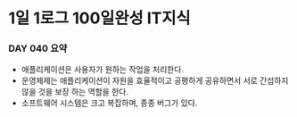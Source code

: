 # 1일 1로그 100일완성 IT지식
### DAY 040 요약
* 애플리케이션은 사용자가 원하는 작업을 처리한다.
* 운영체제는 애플리케이션이 자원을 효율적이고 공평하게 공유하면서 서로 간섭하지 않을 것을 보장 하는 역할을 한다.
* 소프트웨어 시스템은 크고 복잡하며, 종종 버그가 있다.
